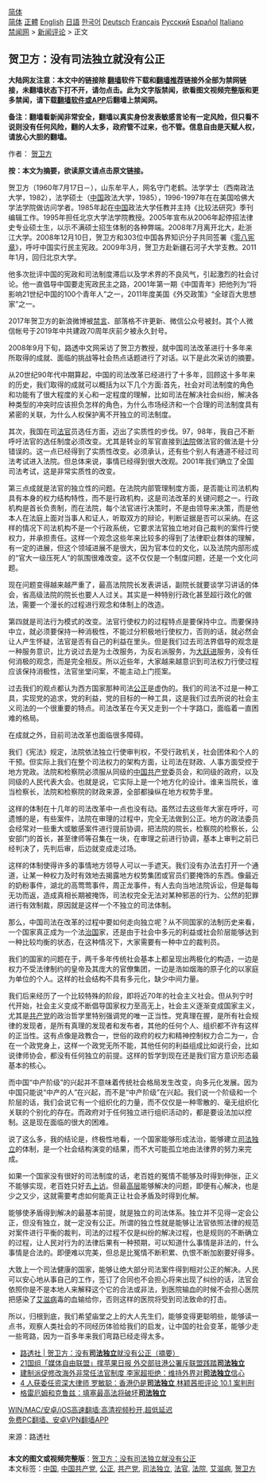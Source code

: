  <!-- 面包屑导航 --> <div class="breadcrumb"><!-- GTranslate: https://gtranslate.io/ -->  <div class="switcher notranslate">  <div class="selected">  <a href="#" onclick="return false;"> 简体</a>  </div>  <div class="option">  <a href="https://www.bannedbook.org" onclick="doGTranslate('zh-CN|zh-CN');jQuery('div.switcher div.selected a').html(jQuery(this).html());return false;" title="简体中文" class="nturl selected"> 简体</a>  <a href="https://www.bannedbook.org/zh-tw/" onclick="doGTranslate('zh-CN|zh-TW');jQuery('div.switcher div.selected a').html(jQuery(this).html());return false;" title="繁體中文" class="nturl"> 正體</a>  <a href="https://www.bannedbook.org/en/" onclick="doGTranslate('zh-CN|en');jQuery('div.switcher div.selected a').html(jQuery(this).html());return false;" title="English" class="nturl"> English</a>  <a href="https://www.bannedbook.org/ja/" onclick="doGTranslate('zh-CN|ja');jQuery('div.switcher div.selected a').html(jQuery(this).html());return false;" title="日本語" class="nturl"> 日語</a>  <a href="https://www.bannedbook.org/ko/" onclick="doGTranslate('zh-CN|ko');jQuery('div.switcher div.selected a').html(jQuery(this).html());return false;" title="한국어" class="nturl"> 한국어</a>  <a href="https://www.bannedbook.org/de/" onclick="doGTranslate('zh-CN|de');jQuery('div.switcher div.selected a').html(jQuery(this).html());return false;" title="Deutsch" class="nturl"> Deutsch</a>  <a href="https://www.bannedbook.org/fr/" onclick="doGTranslate('zh-CN|fr');jQuery('div.switcher div.selected a').html(jQuery(this).html());return false;" title="Français" class="nturl"> Français</a>  <a href="https://www.bannedbook.org/ru/" onclick="doGTranslate('zh-CN|ru');jQuery('div.switcher div.selected a').html(jQuery(this).html());return false;" title="Русский" class="nturl"> Русский</a>  <a href="https://www.bannedbook.org/es/" onclick="doGTranslate('zh-CN|es');jQuery('div.switcher div.selected a').html(jQuery(this).html());return false;" title="Español" class="nturl"> Español</a>  <a href="https://www.bannedbook.org/it/" onclick="doGTranslate('zh-CN|it');jQuery('div.switcher div.selected a').html(jQuery(this).html());return false;" title="Italiano" class="nturl"> Italiano</a>  </div>  </div>      <div class='breadcrumb-sub'><!-- Breadcrumb NavXT 6.3.0 --> <a href="https://www.bannedbook.org/" class="home">禁闻网</a> &gt; <a href="https://www.bannedbook.org/bnews/comments/" class="category">新闻评论</a> &gt; 正文</div></div><h2>贺卫方：没有司法独立就没有公正</h2> <p class="notice"><b>大陆网友注意：本文中的链接除 <a href="https://github.com/bannedbook/fanqiang" >翻墙</a>软件下载和<a href="https://github.com/killgcd/justmysocks/blob/master/README.md">翻墙推荐</a>链接外全部为禁网链接，未翻墙状态下打不开，请勿点击。此为文字版禁闻，欲看图文视频完整版和更多禁闻，请下载<a href="https://github.com/bannedbook/fanqiang">翻墙软件或APP</a>后翻墙上禁闻网。</p><p>备注：翻墙看新闻非常安全，翻墙以真实身份发表敏感言论有一定风险，但只看不说则没有任何风险，翻的人太多，政府管不过来，也不管。信息自由是天赋人权，请放心大胆的翻墙。</b></p>  <div class="entry"> <p>作者： <a href="https://www.bannedbook.org/bnews/tag/%e8%b4%ba%e5%8d%ab%e6%96%b9/" class="st_tag internal_tag" rel="tag" title="标签 贺卫方 下的日志">贺卫方</a></p> <p><strong>按：本文为摘要，欲读原文请点击原文链接。</strong></p> <p>贺卫方（1960年7月17日－），山东牟平人，网名守门老鹤。法学学士（西南政法大学，1982），法学硕士（<span class='wp_keywordlink_affiliate'><a href="https://www.bannedbook.org/" title="中国" target="_blank">中国</a></span>政法大学，1985），1996-1997年在在美国哈佛大学法学院做访问学者。1985年起在<a href="https://www.bannedbook.org/bnews/tag/%E4%B8%AD%E5%9B%BD/" class="st_tag internal_tag" rel="tag" title="标签 中国 下的日志">中国</a>政法大学任教并主持《比较法研究》季刊编辑工作。1995年担任北京大学法学院教授。2005年宣布从2006年起停招法律史专业硕士生，以示不满硕士招生体制的各种弊端。2008年7月离开北大，赴浙江大学。2008年12月10日，贺卫方和303位中国各界知识分子共同签署《<span class='wp_keywordlink'><a href="https://www.bannedbook.org/forum2/topic2716.html" title="《零八宪章》" target="_blank">零八宪章</a></span>》，呼吁中国实行民主宪政。2009年3月，贺卫方赴新疆石河子大学支教。2011年1月，回归北京大学。</p> <p>他多次批评中国的宪政和司法制度滞后以及学术界的不良风气，引起激烈的社会讨论。他一直倡导中国要走宪政民主之路，2001年第一期《中国青年》把他列为“将影响21世纪中国的100个青年人”之一，2011年度美国《外交政策》“全球百大思想家”之一。</p> <p>2017年贺卫方的新浪微博被<span class='wp_keywordlink_affiliate'><a href="https://www.bannedbook.org/bnews/bblog/" title="禁言博客" target="_blank">禁言</a></span>、部落格不许更新、微信公众号被封。其个人微信帐号于2019年中共建政70周年庆前夕被永久封号。</p> <p>2008年9月下旬，路透中文网采访了贺卫方教授，就中国司法改革进行十多年来所取得的成就、面临的挑战等社会热点话题进行了对话。以下是此次采访的摘要。</p>  <p>从20世纪90年代中期算起，中国的司法改革已经进行了十多年，回顾这十多年来的历史，我们取得的成就可以概括为以下几个方面:首先，社会对司法制度的角色和功能有了很大程度的关心和一定程度的理解，比如司法在解决社会纠纷，解决各种类型的冲突时应该担负怎样的角色，为什么市场经济和一个合理的司法制度具有紧密的关联，为什么人权保护离不开独立的司法制度。</p> <p>其次，我国在司<a href="https://www.bannedbook.org/bnews/tag/%E6%B3%95%E5%AE%98/" class="st_tag internal_tag" rel="tag" title="标签 法官 下的日志">法官</a>员选任方面，迈出了实质性的步伐。97，98年，我自己不断呼吁法官的选任制度必须改变。尤其是转业的军官直接到<a href="https://www.bannedbook.org/bnews/tag/%e6%b3%95%e9%99%a2/" class="st_tag internal_tag" rel="tag" title="标签 法院 下的日志">法院</a>做法官的做法是十分错误的。这一点已经得到了实质性改变。必须承认，还有些个别人有通道不经过司法考试进入法院。但总体来说，事情已经得到很大改观。2001年我们确立了全国司法考试，这是非常实质性的改变。</p> <p>第三点成就是法官的独立性的问题。在法院内部管理制度方面，是否能让司法机构具有本身的权力结构特性，而不是行政机构，这是司法改革的关键问题之一。行政机构是首长负责制，而在法院，每个法官进行决策时，不是由领导来决策，而是他本人在法庭上面对当事人和证人，听取双方的辩论，判断证据是否可以采纳。在这样的情况下司法机构不是一个行政系统，它要求法官独立地对自己裁判的案件行使权力，并承担责任。这样一个观念这些年来比较多的得到了法律职业群体的理解，有一定的进展，但这个领域进展不是很大，因为官本位的文化，以及法院内部形成的“官大一级压死人”的氛围很难改变。这不仅仅是一个制度问题，还是一个文化问题。</p> <p>现在问题变得越来越严重了，最高法院院长发表讲话，副院长就要谈学习讲话的体会，省高级法院的院长也要人人过关。其实是一种特别行政化甚至超行政化的做法，需要一个漫长的过程进行观念和体制上的改造。</p> <p>第四就是司法行为模式的改变。法官行使权力的过程特点是要保持中立。而要保持中立，就必须要保持一种消极性，不能过分积极地行使权力，否则的话，就必然会让人产生怀疑，法官是否有自己的利益在里头。但是我们过去司法界倡导的观念是一种服务意识，比方说过去是为土改服务，为反右派服务，为<span class='wp_keywordlink'><a href="https://www.bannedbook.org/forum2/topic242.html" title="大跃进亲历记" target="_blank">大跃进</a></span>服务，没有任何消极的观念，而是完全相反。所以近些年，大家越来越意识到司法权力行使过程应该保持消极性，法官坐堂问案，不能主动上门揽案。</p> <p>过去我们的观点都认为西方国家那种司法<a href="https://www.bannedbook.org/bnews/tag/%E5%85%AC%E6%AD%A3/" class="st_tag internal_tag" rel="tag" title="标签 公正 下的日志">公正</a>是虚伪的。我们的司法不过是一种工具，实现党的追求，党的利益，党的目标的一种工具，这是我们过去所说的社会主义司法的一个很重要的特点。司法改革在今天又走到一个十字路口，面临着一直困难的格局。</p>  <p>在成就之外，目前司法改革也面临很多障碍。</p> <p>我们《宪法》规定，法院依法独立行使审判权，不受行政机关，社会团体和个人的干预。但实际上我们在整个司法权力的架构方面，让司法在财政、人事方面受控于地方党政。法院和检察院必须服从同级的<a href="https://www.bannedbook.org/bnews/tag/%e4%b8%ad%e5%9b%bd%e5%85%b1%e4%ba%a7%e5%85%9a/" class="st_tag internal_tag" rel="tag" title="标签 中国共产党 下的日志">中国共产党</a>委员会，和同级的政府，以及同级的人民代表大会。也就是说，它实际上是一个地方化的设计。谁来当院长，谁当检察长，法院和检察院的财政来源，全部都操纵在地方权势手里。</p> <p>这样的体制在十几年的司法改革中一点也没有动。虽然过去这些年大家在呼吁，可遗憾的是，有些案件，法院在审理的过程中，完全无法做到公正。地方的政法委员会经常对一些重大或敏感案件进行提前协调，把法院的院长，检察院的检察长，公安部门的首长，甚至律师等召集在一块，在审理之前进行协调，基本上审判之前已经判决了，先判后审，后边就变成走过场。</p> <p>这样的体制使得许多的事情地方领导人可以一手遮天。我们没有办法去打开一个通道，让某一种权力及时有效地去揭露地方权势集团或官员们要掩饰的东西。像最近的奶粉事件，湖北的高莺莺事件，周正龙事件，有人去向当地法院诉讼，但是每每无功而返，造成真相长期被掩饰，司法权完全无法对某种邪恶的行为、公然的犯罪进行有效制裁，原因就是这样一个不独立的司法体制。</p> <p>那么，中国司法在改革的过程中要如何走向独立呢？从不同国家的法制历史来看，一个国家真正成为一个法<span class='wp_keywordlink'><a href="https://www.bannedbook.org/forum24/topic8925.html" title="《治国大道》" target="_blank">治国</a></span>家，还是由于社会中多元的利益或社会阶层能够达到一种比较均衡的状态，在这种情况下，大家需要有一种中立的裁判员。</p> <p>我们的国家的问题在于，两千多年传统社会基本上都呈现出两极化的构造，一边是权力不受法律制约的皇帝及其庞大的官僚集团，一边是浩如烟海的原子化的以家庭为单位的个人。这样的社会结构不具有多元化，缺少中间力量。</p>  <p>我们后来经历了一个比较特殊的阶段，即将近70年的社会主义社会。但从列宁时代开始，社会主义变成不断倡导国家权力至高无上，社会主义逐渐变成国家主义，尤其是<a href="https://www.bannedbook.org/bnews/tag/%e5%85%b1%e4%ba%a7%e5%85%9a/" class="st_tag internal_tag" rel="tag" title="标签 共产党 下的日志">共产党</a>的政治哲学里特别强调党的唯一正当性。党真理在握，是所有社会规律的发现者，是所有真理的发现者和发布者，其他的任何个人、组织都不许有这样的正当性。这有点像是政教合一，世俗的政府的权力和精神控制权力合二为一，合在一个政党身上，这样一个政党无所不能，其他任何的利益组成比如说行会，比如说律师协会，都没有任何独立的前提。这样的哲学到现在还是我们官方意识形态最基本的核心。</p> <p>而中国“中产阶级”的兴起并不意味着传统社会格局发生改变，向多元化发展。因为中国只能说“中产的人”在兴起，而不是“中产阶级”在兴起。我们说一个阶级和一个阶层的话，我们会说它有一个组织化的力量，而不仅仅是一种零散的、毫无组织化关联的个别化的存在。而政府对于任何独立进行组织活动的，都是要设法加以控制。这是现在面临的很大的困难。</p> <p>说了这么多，我的结论是，终极性地看，一个国家能够形成法治，能够建立<a href="https://www.bannedbook.org/bnews/tag/%e5%8f%b8%e6%b3%95%e7%8b%ac%e7%ab%8b/" class="st_tag internal_tag" rel="tag" title="标签 司法独立 下的日志">司法独立</a>的体制，是一个社会结构演变的结果，而不大可能孤立地由法律界的努力来完成。</p> <p>如果一个国家没有很好的司法制度的话，老百姓的冤情不能够及时得到伸张，正义不能够实现，老百姓只好去<span class='wp_keywordlink_affiliate'><a href="https://www.bannedbook.org/bnews/weiquan/" title="上访" target="_blank">上访</a></span>。但最<span class='wp_keywordlink_affiliate'><a href="https://www.bannedbook.org/bnews/ccpdope/" title="中共高层内幕" target="_blank">高层</a></span>能够解决的问题，即便有心解决，也是少之又少，这就需要考虑如何能真正让社会矛盾及时得到化解。</p> <p>能够使矛盾得到解决的最基本前提，就是独立的司法体系。独立并不见得一定会公正，但没有独立，就一定没有公正。所谓的独立性就是能够让法官依照法律的规范对案件进行平衡的裁判，司法的过程不仅是纠纷的解决过程，也是规则的不断确立的过程，让人民对行为的法律后果有一种预期，可以知道什么事情是非法的，什么事情是合法的。即便难以完美，但总是比冤情不断积累、仇恨不断加剧要好得多。</p> <p>大致上一个司法健康的国家，能够让绝大部分司法案件得到相对公正的解决。人民可以安心地从事自己的工作，签订了合同也不会担心将来出现了纠纷的话，法官会依照你是不是本地人来解释这个它的合法或非法，到医院输血的时候不会担心医院把感染了<a href="https://www.bannedbook.org/bnews/tag/%e8%89%be%e6%bb%8b%e7%97%85/" class="st_tag internal_tag" rel="tag" title="标签 艾滋病 下的日志">艾滋病</a>毒的血输给你，否则这样的医院将受到司法致命的打击。</p>  <p>所以，归根到底，我们希望庙堂之上的大人先生们，能够变得更聪明些，能够读一点书，观察人类社会的不同经历体验给我们的启发，让中国的社会变革，能够少走一些弯路，因为一百多年来我们弯路已经走得太多。</p> <ul class='op-related-articles' title='相关阅读'> <li><a href='https://www.bannedbook.org/bnews/baitai/20210717/1589097.html' target='_blank'>路透社 &#124; 贺卫方：没有<b>司法独立</b>就没有公正（摘要）</a></li> <li><a href='https://www.bannedbook.org/bnews/headline/20210711/1585007.html' target='_blank'>21国组「媒体自由联盟」撑苹果日报 外交部驻港公署斥联盟践踏<b>司法独立</b></a></li> <li><a href='https://www.bannedbook.org/bnews/comments/20210707/1582274.html' target='_blank'>建制派促修改海外非常任法官制度 李家超拒绝：维持外界对<b>司法独立</b>信心</a></li> <li><a href='https://www.bannedbook.org/bnews/comments/20210529/1556223.html' target='_blank'>4 人获委任资深大律师 罗敏聪：香港仍是<b>司法独立</b> 林颖茜拒评论 10.1 案判刑</a></li> <li><a href='https://www.bannedbook.org/bnews/cnnews/20210424/1532561.html' target='_blank'>格雷厄姆和克鲁兹：填塞最高法将破坏<b>司法独立</b></a></li> </ul> <p class="texttj"> <a href="https://github.com/bannedbook/fanqiang/wiki/V2ray%E6%9C%BA%E5%9C%BA" target="_blank">WIN/MAC/安卓/iOS高速翻墙:高清视频秒开,超低延迟</a><br/> <a href="https://github.com/bannedbook/fanqiang/wiki/%E7%A6%81%E9%97%BB%E7%BD%91%E5%AE%89%E5%8D%93%E7%BF%BB%E5%A2%99%E6%96%B0%E9%97%BBAPP" target="_blank">免费PC翻墙、安卓VPN翻墙APP</a></p><p> 来源：路透社 </p><a name='sharetosocial'></a>  <div style="margin-bottom:5px;padding-bottom:5px;clear:both"> <div id="archive-pix-1" class="banner-ads"> <!-- AuctionX Display platform tag START --> <div id="26318x728x90x621x_ADSLOT2" clicktrack="%%CLICK_URL_ESC%%"></div> <!-- AuctionX Display platform tag END --> </div> <div id="archive-pix-2" class="banner-ads"> <!-- AuctionX Display platform tag START --> <div id="26315x300x250x621x_ADSLOT2" clicktrack="%%CLICK_URL_ESC%%"></div> <!-- AuctionX Display platform tag END --> </div> </div>    <div id="archive-pix-1" class="banner-ads"> <!-- AuctionX Display platform tag START --> <div id="26318x728x90x621x_ADSLOT3" clicktrack="%%CLICK_URL_ESC%%"></div> <!-- AuctionX Display platform tag END --> </div> <div><b>本文的图文或视频完整版</b>：<a href='https://www.bannedbook.org/bnews/comments/20210718/1589261.html'>贺卫方：没有司法独立就没有公正</a></div>  </div><!--END ENTRY--> <div class="postfooter"> <div>本文标签：<a href="https://www.bannedbook.org/bnews/tag/%E4%B8%AD%E5%9B%BD/" rel="tag">中国</a>, <a href="https://www.bannedbook.org/bnews/tag/%e4%b8%ad%e5%9b%bd%e5%85%b1%e4%ba%a7%e5%85%9a/" rel="tag">中国共产党</a>, <a href="https://www.bannedbook.org/bnews/tag/%E5%85%AC%E6%AD%A3/" rel="tag">公正</a>, <a href="https://www.bannedbook.org/bnews/tag/%e5%85%b1%e4%ba%a7%e5%85%9a/" rel="tag">共产党</a>, <a href="https://www.bannedbook.org/bnews/tag/%e5%8f%b8%e6%b3%95%e7%8b%ac%e7%ab%8b/" rel="tag">司法独立</a>, <a href="https://www.bannedbook.org/bnews/tag/%E6%B3%95%E5%AE%98/" rel="tag">法官</a>, <a href="https://www.bannedbook.org/bnews/tag/%e6%b3%95%e9%99%a2/" rel="tag">法院</a>, <a href="https://www.bannedbook.org/bnews/tag/%e8%89%be%e6%bb%8b%e7%97%85/" rel="tag">艾滋病</a>, <a href="https://www.bannedbook.org/bnews/tag/%e8%b4%ba%e5%8d%ab%e6%96%b9/" rel="tag">贺卫方</a></div>  </div><!--END POSTFOOTER--> 